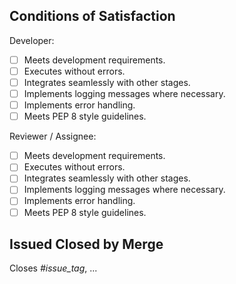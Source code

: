 ## Conditions of Satisfaction

Developer:
- [ ] Meets development requirements.
- [ ] Executes without errors.
- [ ] Integrates seamlessly with other stages.
- [ ] Implements logging messages where necessary.
- [ ] Implements error handling.
- [ ] Meets PEP 8 style guidelines.

Reviewer / Assignee:
- [ ] Meets development requirements.
- [ ] Executes without errors.
- [ ] Integrates seamlessly with other stages.
- [ ] Implements logging messages where necessary.
- [ ] Implements error handling.
- [ ] Meets PEP 8 style guidelines.

## Issued Closed by Merge
Closes _#issue_tag_, ...